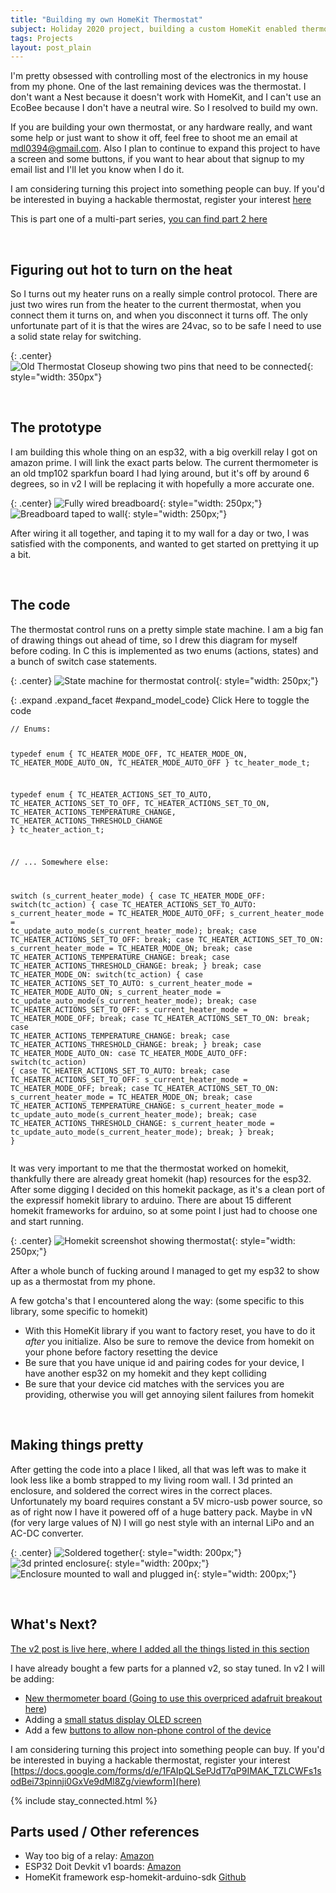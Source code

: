 ```yaml
---
title: "Building my own HomeKit Thermostat"
subject: Holiday 2020 project, building a custom HomeKit enabled thermostat
tags: Projects
layout: post_plain
---
```


I'm pretty obsessed with controlling most of the electronics in my house from my
phone. One of the last remaining devices was the thermostat. I don't want a Nest
because it doesn't work with HomeKit, and I can't use an EcoBee because I don't
have a neutral wire. So I resolved to build my own.

If you are building your own thermostat, or any hardware really, and want some
help or just want to show it off, feel free to shoot me an email at mdl0394@gmail.com. 
Also I plan to continue to expand this project to have a screen and some buttons,
if you want to hear about that signup to my email list and I'll let you know when
I do it.

I am considering turning this project into something people can buy. If you'd be
interested in buying a hackable thermostat, register your interest [here](https://docs.google.com/forms/d/e/1FAIpQLSePJdT7qP9IMAK_TZLCWFs1sodBei73pinnji0GxVe9dMl8Zg/viewform)

This is part one of a multi-part series, [you can find part 2 here](/2020/12/31/thermostat-v2)

<br/>

## Figuring out hot to turn on the heat

So I turns out my heater runs on a really simple control protocol. There are just
two wires run from the heater to the current thermostat, when you connect them it
turns on, and when you disconnect it turns off. The only unfortunate part of it is
that the wires are 24vac, so to be safe I need to use a solid state relay for
switching.

{: .center}
![Old Thermostat Closeup showing two pins that need to be connected](/images/homekit_thermostat/old_thermostat_closeup.jpeg){: style="width: 350px"}

<br/>

## The prototype

I am building this whole thing on an esp32, with a big overkill relay I got on
amazon prime. I will link the exact parts below. The current thermometer is an
old tmp102 sparkfun board I had lying around, but it's off by around 6 degrees,
so in v2 I will be replacing it with hopefully a more accurate one.

{: .center}
![Fully wired breadboard](/images/homekit_thermostat/breadboard.jpeg){: style="width: 250px;"}
![Breadboard taped to wall](/images/homekit_thermostat/wall_taped.jpeg){: style="width: 250px;"}

After wiring it all together, and taping it to my wall for a day or two, I was
satisfied with the components, and wanted to get started on prettying it up a bit.

<br/>

## The code

The thermostat control runs on a pretty simple state machine. I am a big fan of
drawing things out ahead of time, so I drew this diagram for myself before coding.
In C this is implemented as two enums (actions, states) and a bunch of switch case
statements.

{: .center}
![State machine for thermostat control](/images/homekit_thermostat/state_machine.png){: style="width: 250px;"}

{: .expand .expand_facet #expand_model_code}
Click Here to toggle the code
<div id="model_code" class="expand_block">
<pre><code>// Enums:

typedef enum {
    TC_HEATER_MODE_OFF,
    TC_HEATER_MODE_ON,
    TC_HEATER_MODE_AUTO_ON,
    TC_HEATER_MODE_AUTO_OFF
} tc_heater_mode_t;

typedef enum {
    TC_HEATER_ACTIONS_SET_TO_AUTO,
    TC_HEATER_ACTIONS_SET_TO_OFF,
    TC_HEATER_ACTIONS_SET_TO_ON,
    TC_HEATER_ACTIONS_TEMPERATURE_CHANGE,
    TC_HEATER_ACTIONS_THRESHOLD_CHANGE
} tc_heater_action_t;

// ... Somewhere else:

switch (s_current_heater_mode) {
    case TC_HEATER_MODE_OFF:
        switch(tc_action) {
            case TC_HEATER_ACTIONS_SET_TO_AUTO:
                s_current_heater_mode = TC_HEATER_MODE_AUTO_OFF;
                s_current_heater_mode = tc_update_auto_mode(s_current_heater_mode);
                break;
            case TC_HEATER_ACTIONS_SET_TO_OFF:
                break;
            case TC_HEATER_ACTIONS_SET_TO_ON:
                s_current_heater_mode = TC_HEATER_MODE_ON;
                break;
            case TC_HEATER_ACTIONS_TEMPERATURE_CHANGE:
                break;
            case TC_HEATER_ACTIONS_THRESHOLD_CHANGE:
                break;
        }
        break;
    case TC_HEATER_MODE_ON:
        switch(tc_action) {
            case TC_HEATER_ACTIONS_SET_TO_AUTO:
                s_current_heater_mode = TC_HEATER_MODE_AUTO_ON;
                s_current_heater_mode = tc_update_auto_mode(s_current_heater_mode);
                break;
            case TC_HEATER_ACTIONS_SET_TO_OFF:
                s_current_heater_mode = TC_HEATER_MODE_OFF;
                break;
            case TC_HEATER_ACTIONS_SET_TO_ON:
                break;
            case TC_HEATER_ACTIONS_TEMPERATURE_CHANGE:
                break;
            case TC_HEATER_ACTIONS_THRESHOLD_CHANGE:
                break;
        }
        break;
    case TC_HEATER_MODE_AUTO_ON:
    case TC_HEATER_MODE_AUTO_OFF:
        switch(tc_action) {
            case TC_HEATER_ACTIONS_SET_TO_AUTO:
                break;
            case TC_HEATER_ACTIONS_SET_TO_OFF:
                s_current_heater_mode = TC_HEATER_MODE_OFF;
                break;
            case TC_HEATER_ACTIONS_SET_TO_ON:
                s_current_heater_mode = TC_HEATER_MODE_ON;
                break;
            case TC_HEATER_ACTIONS_TEMPERATURE_CHANGE:
                s_current_heater_mode = tc_update_auto_mode(s_current_heater_mode);
                break;
            case TC_HEATER_ACTIONS_THRESHOLD_CHANGE:
                s_current_heater_mode = tc_update_auto_mode(s_current_heater_mode);
                break;
        }
        break;
}</code></pre>
</div>

It was very important to me that the thermostat worked on homekit, thankfully
there are already great homekit (hap) resources for the esp32. After some digging
I decided on this homekit package, as it's a clean port of the expressif homekit
library to arduino. There are about 15 different homekit frameworks for arduino,
so at some point I just had to choose one and start running.

{: .center}
![Homekit screenshot showing thermostat](/images/homekit_thermostat/homekit.jpeg){: style="width: 250px;"}

After a whole bunch of fucking around I managed to get my esp32 to show up as a thermostat from my phone.

A few gotcha's that I encountered along the way: (some specific to this library, some specific to homekit)

- With this HomeKit library if you want to factory reset, you have to do it *after* you initialize. Also be sure to remove the device from homekit on your phone before factory resetting the device
- Be sure that you have unique id and pairing codes for your device, I have another esp32 on my homekit and they kept colliding
- Be sure that your device cid matches with the services you are providing, otherwise you will get annoying silent failures from homekit

<br/>

## Making things pretty

After getting the code into a place I liked, all that was left was to make it
look less like a bomb strapped to my living room wall. I 3d printed an enclosure,
and soldered the correct wires in the correct places. Unfortunately my board
requires constant a 5V micro-usb power source, so as of right now I have it
powered off of a huge battery pack. Maybe in vN (for very large values of N)
I will go nest style with an internal LiPo and an AC-DC converter.

{: .center}
![Soldered together](/images/homekit_thermostat/soldered.jpeg){: style="width: 200px;"}
![3d printed enclosure](/images/homekit_thermostat/enclosure.jpeg){: style="width: 200px;"}
![Enclosure mounted to wall and plugged in](/images/homekit_thermostat/pretty.jpeg){: style="width: 200px;"}

<br/>

## What's Next?

[The v2 post is live here, where I added all the things listed in this section](/2020/12/31/thermostat-v2)

I have already bought a few parts for a planned v2, so stay tuned. In v2 I will be adding:

- [New thermometer board (Going to use this overpriced adafruit breakout here](https://www.amazon.com/gp/product/B00OKCQX96/ref=ppx_yo_dt_b_asin_title_o00_s00?ie=UTF8&psc=1))
- Adding a [small status display OLED screen](https://www.amazon.com/gp/product/B0833PF7ML/ref=ppx_yo_dt_b_asin_title_o01_s03?ie=UTF8&psc=1)
- Add a few [buttons to allow non-phone control of the device](https://www.amazon.com/gp/product/B0722LBKV7/ref=ppx_yo_dt_b_asin_title_o01_s00?ie=UTF8&psc=1)

I am considering turning this project into something people can buy. If you'd be
interested in buying a hackable thermostat, register your interest [https://docs.google.com/forms/d/e/1FAIpQLSePJdT7qP9IMAK_TZLCWFs1sodBei73pinnji0GxVe9dMl8Zg/viewform](here)

{% include stay_connected.html %}

## Parts used / Other references

- Way too big of a relay: [Amazon](https://www.amazon.com/gp/product/B07KXNCL91/ref=ppx_yo_dt_b_asin_title_o08_s00?ie=UTF8&psc=1)
- ESP32 Doit Devkit v1 boards: [Amazon](https://www.amazon.com/gp/product/B07Q576VWZ/ref=ppx_yo_dt_b_asin_title_o08_s01?ie=UTF8&psc=1)
- HomeKit framework esp-homekit-arduino-sdk [Github](https://github.com/Brawrdon/esp-homekit-arduino-sdk?utm_source=platformio&utm_medium=piohome)
